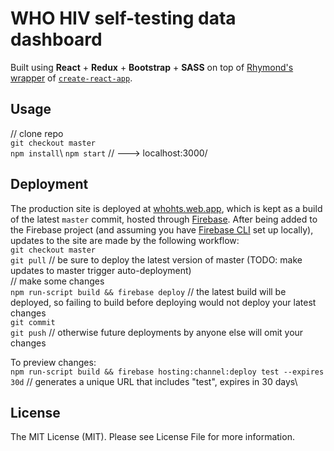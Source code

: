 # WHO HIV self-testing data dashboard

Built using **React** + **Redux** + **Bootstrap** + **SASS** on top of [Rhymond's wrapper](https://github.com/Rhymond/product-compare-react) of [`create-react-app`](https://create-react-app.dev/). 

Usage
-
// clone repo\
`git checkout master`\
`npm install`\ 
`npm start` // ---> localhost:3000/

Deployment
-
The production site is deployed at [whohts.web.app](whohts.web.app), which is kept as a build of the latest `master` commit, hosted through [Firebase](https://console.firebase.google.com/u/0/project/whohts/overview). After being added to the Firebase project (and assuming you have [Firebase CLI](https://firebase.google.com/docs/cli) set up locally), updates to the site are made by the following workflow:\
`git checkout master`\
`git pull` // be sure to deploy the latest version of master (TODO: make updates to master trigger auto-deployment)\
// make some changes\
`npm run-script build && firebase deploy` // the latest build will be deployed, so failing to build before deploying would not deploy your latest changes\
`git commit`\
`git push` // otherwise future deployments by anyone else will omit your changes

To preview changes:\
`npm run-script build && firebase hosting:channel:deploy test --expires 30d` // generates a unique URL that includes "test", expires in 30 days\

License
-
The MIT License (MIT). Please see License File for more information.
